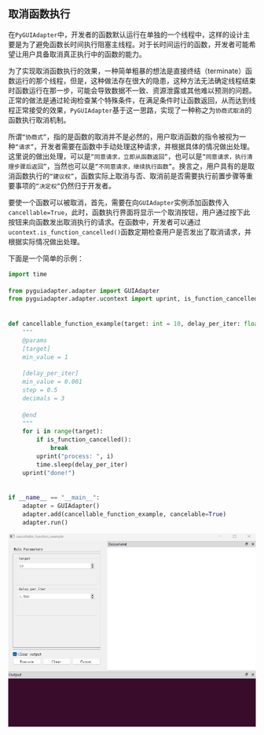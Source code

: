## 取消函数执行

在`PyGUIAdapter`中，开发者的函数默认运行在单独的一个线程中，这样的设计主要是为了避免函数长时间执行阻塞主线程。对于长时间运行的函数，开发者可能希望让用户具备取消真正执行中的函数的能力。

为了实现取消函数执行的效果，一种简单粗暴的想法是直接终结（terminate）函数运行的那个线程，但是，这种做法存在很大的隐患，这种方法无法确定线程结束时函数运行在那一步，可能会导致数据不一致、资源泄露或其他难以预测的问题。正常的做法是通过轮询检查某个特殊条件，在满足条件时让函数返回，从而达到线程正常接受的效果，`PyGUIAdapter`基于这一思路，实现了一种称之为`协商式取消`的函数执行取消机制。

所谓`“协商式”`，指的是函数的取消并不是必然的，用户取消函数的指令被视为一种`“请求”`，开发者需要在函数中手动处理这种请求，并根据具体的情况做出处理。这里说的做出处理，可以是`“同意请求，立即从函数返回”`，也可以是`“同意请求，执行清理步骤后返回”`，当然也可以是`“不同意请求，继续执行函数”`。换言之，用户具有的是取消函数执行的`“建议权”`，函数实际上取消与否、取消前是否需要执行前置步骤等重要事项的`“决定权”`仍然归于开发者。



要使一个函数可以被取消，首先，需要在向`GUIAdapter`实例添加函数传入`cancellable=True`，此时，函数执行界面将显示一个取消按钮，用户通过按下此按钮来向函数发出取消执行的请求。在函数中，开发者可以通过`ucontext.is_function_cancelled()`函数定期检查用户是否发出了取消请求，并根据实际情况做出处理。

下面是一个简单的示例：

```python
import time

from pyguiadapter.adapter import GUIAdapter
from pyguiadapter.adapter.ucontext import uprint, is_function_cancelled


def cancellable_function_example(target: int = 10, delay_per_iter: float = 0.5):
    """
    @params
    [target]
    min_value = 1

    [delay_per_iter]
    min_value = 0.001
    step = 0.5
    decimals = 3

    @end
    """
    for i in range(target):
        if is_function_cancelled():
            break
        uprint("process: ", i)
        time.sleep(delay_per_iter)
    uprint("done!")


if __name__ == "__main__":
    adapter = GUIAdapter()
    adapter.add(cancellable_function_example, cancelable=True)
    adapter.run()

```

<img src="../images/cancellable_function.gif" />